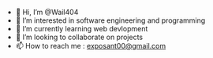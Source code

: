 - 👋 Hi, I’m @Wail404
- 👀 I’m interested in software engineering and programming
- 🌱 I’m currently learning web devlopment
- 💞️ I’m looking to collaborate on projects
- 📫 How to reach me : exposant00@gmail.com

<!---
Wail404/Wail404 is a ✨ special ✨ repository because its `README.md` (this file) appears on your GitHub profile.
You can click the Preview link to take a look at your changes.
--->
